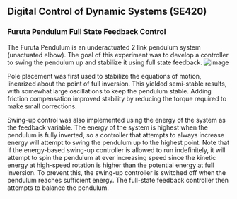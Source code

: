 ## Digital Control of Dynamic Systems (SE420)

### Furuta Pendulum Full State Feedback Control
The Furuta Pendulum is an underactuated 2 link pendulum system (unactuated elbow). The goal of this experiment was to develop a controller to swing the pendulum up and stabilize it using full state feedback.
![image](https://github.com/user-attachments/assets/28682fb7-8bf5-4b04-a549-4db7179732e3)

Pole placement was first used to stabilize the equations of motion, linearized about the point of full inversion. This yielded semi-stable results, with somewhat large oscillations to keep the pendulum stable. Adding friction compensation improved stability by reducing the torque required to make small corrections.

Swing-up control was also implemented using the energy of the system as the feedback variable. The energy of the system is highest when the pendulum is fully inverted, so a controller that attempts to always increase energy will attempt to swing the pendulum up to the highest point. Note that if the energy-based swing-up controller is allowed to run indefinitely, it will attempt to spin the pendulum at ever increasing speed since the kinetic energy at high-speed rotation is higher than the potential energy at full inversion. To prevent this, the swing-up controller is switched off when the pendulum reaches sufficient energy. The full-state feedback controller then attempts to balance the pendulum.
